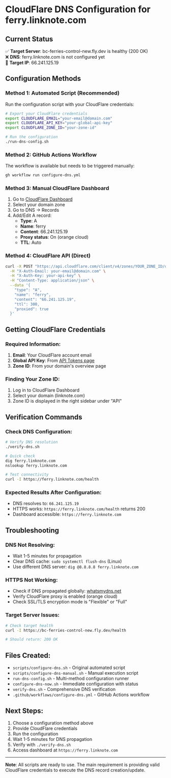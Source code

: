 # CloudFlare DNS Configuration for ferry.linknote.com

## Current Status
✅ **Target Server**: bc-ferries-control-new.fly.dev is healthy (200 OK)  
❌ **DNS**: ferry.linknote.com is not configured yet  
🎯 **Target IP**: 66.241.125.19

## Configuration Methods

### Method 1: Automated Script (Recommended)
Run the configuration script with your CloudFlare credentials:

```bash
# Export your CloudFlare credentials
export CLOUDFLARE_EMAIL="your-email@domain.com"
export CLOUDFLARE_API_KEY="your-global-api-key"  
export CLOUDFLARE_ZONE_ID="your-zone-id"

# Run the configuration
./run-dns-config.sh
```

### Method 2: GitHub Actions Workflow
The workflow is available but needs to be triggered manually:

```bash
gh workflow run configure-dns.yml
```

### Method 3: Manual CloudFlare Dashboard
1. Go to [CloudFlare Dashboard](https://dash.cloudflare.com)
2. Select your domain zone
3. Go to DNS → Records
4. Add/Edit A record:
   - **Type**: A
   - **Name**: ferry
   - **Content**: 66.241.125.19
   - **Proxy status**: On (orange cloud)
   - **TTL**: Auto

### Method 4: CloudFlare API (Direct)
```bash
curl -X POST "https://api.cloudflare.com/client/v4/zones/YOUR_ZONE_ID/dns_records" \
  -H "X-Auth-Email: your-email@domain.com" \
  -H "X-Auth-Key: your-api-key" \
  -H "Content-Type: application/json" \
  --data '{
    "type": "A",
    "name": "ferry",
    "content": "66.241.125.19",
    "ttl": 300,
    "proxied": true
  }'
```

## Getting CloudFlare Credentials

### Required Information:
1. **Email**: Your CloudFlare account email
2. **Global API Key**: From [API Tokens page](https://dash.cloudflare.com/profile/api-tokens)
3. **Zone ID**: From your domain's overview page

### Finding Your Zone ID:
1. Log in to CloudFlare Dashboard
2. Select your domain (linknote.com)
3. Zone ID is displayed in the right sidebar under "API"

## Verification Commands

### Check DNS Configuration:
```bash
# Verify DNS resolution
./verify-dns.sh

# Quick check
dig ferry.linknote.com
nslookup ferry.linknote.com

# Test connectivity  
curl -I https://ferry.linknote.com/health
```

### Expected Results After Configuration:
- DNS resolves to: `66.241.125.19`
- HTTPS works: `https://ferry.linknote.com/health` returns 200
- Dashboard accessible: `https://ferry.linknote.com`

## Troubleshooting

### DNS Not Resolving:
- Wait 1-5 minutes for propagation
- Clear DNS cache: `sudo systemctl flush-dns` (Linux)
- Use different DNS server: `dig @8.8.8.8 ferry.linknote.com`

### HTTPS Not Working:
- Check if DNS propagated globally: [whatsmydns.net](https://www.whatsmydns.net/#A/ferry.linknote.com)
- Verify CloudFlare proxy is enabled (orange cloud)
- Check SSL/TLS encryption mode is "Flexible" or "Full"

### Target Server Issues:
```bash
# Check target health
curl -I https://bc-ferries-control-new.fly.dev/health

# Should return: 200 OK
```

## Files Created:
- `scripts/configure-dns.sh` - Original automated script
- `scripts/configure-dns-manual.sh` - Manual execution script  
- `run-dns-config.sh` - Multi-method configuration runner
- `configure-dns-now.sh` - Immediate configuration with status
- `verify-dns.sh` - Comprehensive DNS verification
- `.github/workflows/configure-dns.yml` - GitHub Actions workflow

## Next Steps:
1. Choose a configuration method above
2. Provide CloudFlare credentials
3. Run the configuration
4. Wait 1-5 minutes for DNS propagation
5. Verify with `./verify-dns.sh`
6. Access dashboard at `https://ferry.linknote.com`

---

**Note**: All scripts are ready to use. The main requirement is providing valid CloudFlare credentials to execute the DNS record creation/update.